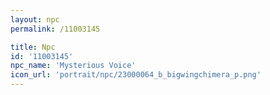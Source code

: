 ```yaml
---
layout: npc
permalink: /11003145

title: Npc
id: '11003145'
npc_name: 'Mysterious Voice'
icon_url: 'portrait/npc/23000064_b_bigwingchimera_p.png'
---
```

